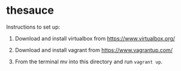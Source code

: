 thesauce
========

Instructions to set up:

1. Download and install virtualbox from https://www.virtualbox.org/

2. Download and install vagrant from https://www.vagrantup.com/

3. From the terminal mv into this directory and run `vagrant up`.
